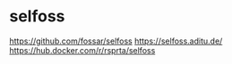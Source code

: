 # selfoss

https://github.com/fossar/selfoss
https://selfoss.aditu.de/
https://hub.docker.com/r/rsprta/selfoss
